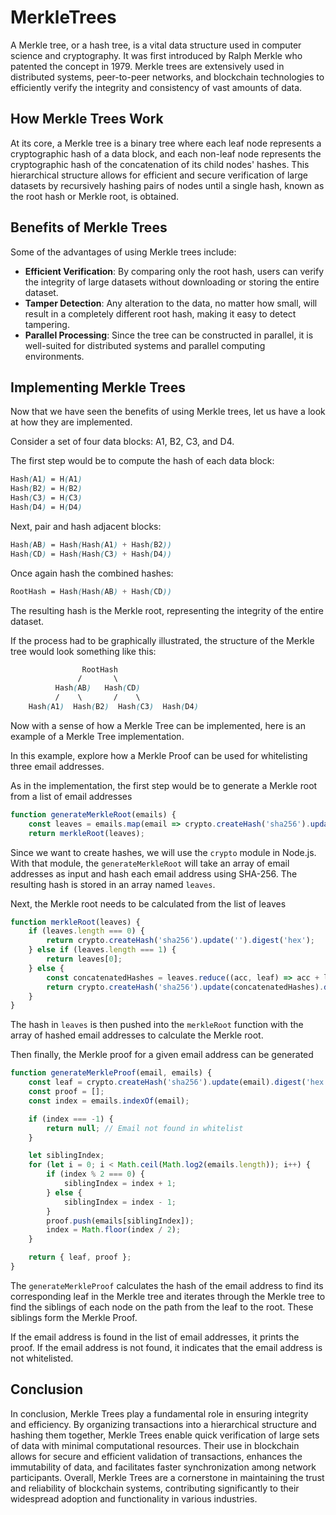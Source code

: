 # MerkleTrees
A Merkle tree, or a hash tree, is a vital data structure used in computer science and cryptography. It was first introduced by Ralph Merkle who patented the concept in 1979. Merkle trees are extensively used in distributed systems, peer-to-peer networks, and blockchain technologies to efficiently verify the integrity and consistency of vast amounts of data.

## How Merkle Trees Work
At its core, a Merkle tree is a binary tree where each leaf node represents a cryptographic hash of a data block, and each non-leaf node represents the cryptographic hash of the concatenation of its child nodes' hashes. This hierarchical structure allows for efficient and secure verification of large datasets by recursively hashing pairs of nodes until a single hash, known as the root hash or Merkle root, is obtained.

## Benefits of Merkle Trees
Some of the advantages of using Merkle trees include:
- **Efficient Verification**: By comparing only the root hash, users can verify the integrity of large datasets without downloading or storing the entire dataset.
- **Tamper Detection**: Any alteration to the data, no matter how small, will result in a completely different root hash, making it easy to detect tampering.
- **Parallel Processing**: Since the tree can be constructed in parallel, it is well-suited for distributed systems and parallel computing environments.

## Implementing Merkle Trees
Now that we have seen the benefits of using Merkle trees, let us have a look at how they are implemented.

Consider a set of four data blocks: A1, B2, C3, and D4.

The first step would be to compute the hash of each data block: 
```css
Hash(A1) = H(A1)
Hash(B2) = H(B2)
Hash(C3) = H(C3)
Hash(D4) = H(D4)
```

Next, pair and hash adjacent blocks:
```css
Hash(AB) = Hash(Hash(A1) + Hash(B2))
Hash(CD) = Hash(Hash(C3) + Hash(D4))
```

Once again hash the combined hashes:
```css
RootHash = Hash(Hash(AB) + Hash(CD))
```

The resulting hash is the Merkle root, representing the integrity of the entire dataset.

If the process had to be graphically illustrated, the structure of the Merkle tree would look something like this:

```css
                RootHash
               /       \
          Hash(AB)   Hash(CD)
          /    \       /    \
    Hash(A1)  Hash(B2)  Hash(C3)  Hash(D4)
```

Now with a sense of how a Merkle Tree can be implemented, here is an example of a Merkle Tree implementation. 

In this example, explore how a Merkle Proof can be used for whitelisting three email addresses.

As in the implementation, the first step would be to generate a Merkle root from a list of email addresses

```javascript
function generateMerkleRoot(emails) {
    const leaves = emails.map(email => crypto.createHash('sha256').update(email).digest('hex'));
    return merkleRoot(leaves);
```

Since we want to create hashes, we will use the `crypto` module in Node.js. With that module, the `generateMerkleRoot` will take an array of email addresses as input and hash each email address using SHA-256. The resulting hash is stored in an array named `leaves`. 

Next, the Merkle root needs to be calculated from the list of leaves
```javascript
function merkleRoot(leaves) {
    if (leaves.length === 0) {
        return crypto.createHash('sha256').update('').digest('hex');
    } else if (leaves.length === 1) {
        return leaves[0];
    } else {
        const concatenatedHashes = leaves.reduce((acc, leaf) => acc + leaf, '');
        return crypto.createHash('sha256').update(concatenatedHashes).digest('hex');
    }
}
```

The hash in `leaves` is then pushed into the `merkleRoot` function with the array of hashed email addresses to calculate the Merkle root.

Then finally, the Merkle proof for a given email address can be generated 
```javascript
function generateMerkleProof(email, emails) {
    const leaf = crypto.createHash('sha256').update(email).digest('hex');
    const proof = [];
    const index = emails.indexOf(email);

    if (index === -1) {
        return null; // Email not found in whitelist
    }

    let siblingIndex;
    for (let i = 0; i < Math.ceil(Math.log2(emails.length)); i++) {
        if (index % 2 === 0) {
            siblingIndex = index + 1;
        } else {
            siblingIndex = index - 1;
        }
        proof.push(emails[siblingIndex]);
        index = Math.floor(index / 2);
    }

    return { leaf, proof };
}
```
The `generateMerkleProof` calculates the hash of the email address to find its corresponding leaf in the Merkle tree and iterates through the Merkle tree to find the siblings of each node on the path from the leaf to the root. These siblings form the Merkle Proof.

If the email address is found in the list of email addresses, it prints the proof. If the email address is not found, it indicates that the email address is not whitelisted.

## Conclusion
In conclusion, Merkle Trees play a fundamental role in ensuring integrity and efficiency. By organizing transactions into a hierarchical structure and hashing them together, Merkle Trees enable quick verification of large sets of data with minimal computational resources. Their use in blockchain allows for secure and efficient validation of transactions, enhances the immutability of data, and facilitates faster synchronization among network participants. Overall, Merkle Trees are a cornerstone in maintaining the trust and reliability of blockchain systems, contributing significantly to their widespread adoption and functionality in various industries.
